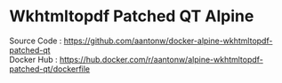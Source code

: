 # Wkhtmltopdf Patched QT Alpine
Source Code : https://github.com/aantonw/docker-alpine-wkhtmltopdf-patched-qt<br/>
Docker Hub  : https://hub.docker.com/r/aantonw/alpine-wkhtmltopdf-patched-qt/dockerfile<br/>
